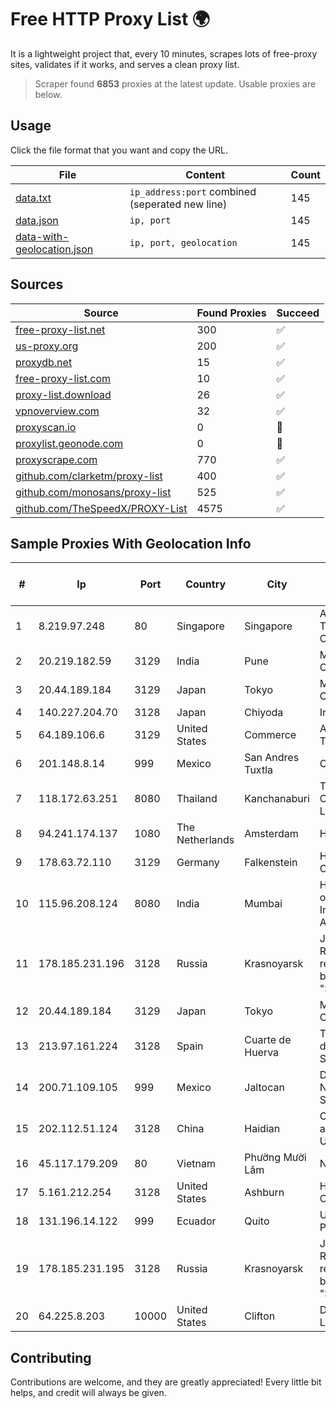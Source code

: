 
# Free HTTP Proxy List 🌍

It is a lightweight project that, every 10 minutes, scrapes lots of free-proxy sites, validates if it works, and serves a clean proxy list.


> Scraper found **6853** proxies at the latest update. Usable proxies are below.

## Usage

Click the file format that you want and copy the URL.


|File|Content|Count|
|----|-------|-----|
|[data.txt](https://raw.githubusercontent.com/themiralay/Proxy-List-World/master/data.txt)|`ip_address:port` combined (seperated new line)|145|
|[data.json](https://raw.githubusercontent.com/themiralay/Proxy-List-World/master/data.json)|`ip, port`|145|
|[data-with-geolocation.json](https://raw.githubusercontent.com/themiralay/Proxy-List-World/master/data-with-geolocation.json)|`ip, port, geolocation`|145|

## Sources

|Source|Found Proxies|Succeed|
|------|-------------|-------|
|[free-proxy-list.net](https://free-proxy-list.net)|300|✅|
|[us-proxy.org](https://www.us-proxy.org)|200|✅|
|[proxydb.net](http://proxydb.net)|15|✅|
|[free-proxy-list.com](https://free-proxy-list.com/?page=&port=&type%5B%5D=http&type%5B%5D=https&up_time=0&search=Search)|10|✅|
|[proxy-list.download](https://www.proxy-list.download/HTTP)|26|✅|
|[vpnoverview.com](https://vpnoverview.com/privacy/anonymous-browsing/free-proxy-servers)|32|✅|
|[proxyscan.io](https://www.proxyscan.io)|0|🚫|
|[proxylist.geonode.com](https://proxylist.geonode.com/api/proxy-list?limit=300&page=1&sort_by=lastChecked&sort_type=desc&protocols=http,https)|0|🚫|
|[proxyscrape.com](https://api.proxyscrape.com/v2/?request=displayproxies&protocol=http&timeout=10000&country=all&ssl=all&anonymity=all)|770|✅|
|[github.com/clarketm/proxy-list](https://raw.githubusercontent.com/clarketm/proxy-list/master/proxy-list-raw.txt)|400|✅|
|[github.com/monosans/proxy-list](https://raw.githubusercontent.com/monosans/proxy-list/main/proxies/http.txt)|525|✅|
|[github.com/TheSpeedX/PROXY-List](https://raw.githubusercontent.com/TheSpeedX/PROXY-List/master/http.txt)|4575|✅|


## Sample Proxies With Geolocation Info

|#|Ip|Port|Country|City|Internet Service Provider|
|-|--|----|-------|----|-------------------------|
|1|8.219.97.248|80|Singapore|Singapore|Alibaba (US) Technology Co., Ltd.|
|2|20.219.182.59|3129|India|Pune|Microsoft Corporation|
|3|20.44.189.184|3129|Japan|Tokyo|Microsoft Corporation|
|4|140.227.204.70|3128|Japan|Chiyoda|InfoSphere|
|5|64.189.106.6|3129|United States|Commerce|Apogee Telecom Inc.|
|6|201.148.8.14|999|Mexico|San Andres Tuxtla|Operbes|
|7|118.172.63.251|8080|Thailand|Kanchanaburi|TOT Public Company Limited|
|8|94.241.174.137|1080|The Netherlands|Amsterdam|Hostkey B.V.|
|9|178.63.72.110|3129|Germany|Falkenstein|Hetzner Online GmbH|
|10|115.96.208.124|8080|India|Mumbai|Hathway IP over Cable Internet Access|
|11|178.185.231.196|3128|Russia|Krasnoyarsk|JSC Rostelecom regional branch "Siberia"|
|12|20.44.189.184|3129|Japan|Tokyo|Microsoft Corporation|
|13|213.97.161.224|3128|Spain|Cuarte de Huerva|Telefonica de Espana SAU|
|14|200.71.109.105|999|Mexico|Jaltocan|Digy Networks S.A De C.V.|
|15|202.112.51.124|3128|China|Haidian|CERNET2 IX at Tsinghua University|
|16|45.117.179.209|80|Vietnam|Phường Mười Lăm|NHANHOA|
|17|5.161.212.254|3128|United States|Ashburn|Hetzner Online GmbH|
|18|131.196.14.122|999|Ecuador|Quito|Ufinet Panama S.A.|
|19|178.185.231.195|3128|Russia|Krasnoyarsk|JSC Rostelecom regional branch "Siberia"|
|20|64.225.8.203|10000|United States|Clifton|DigitalOcean, LLC|



## Contributing

Contributions are welcome, and they are greatly appreciated! Every
little bit helps, and credit will always be given.

